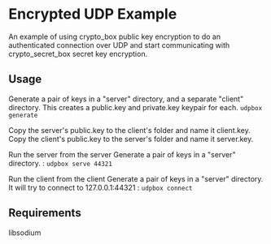 # Encrypted UDP Example

An example of using crypto_box public key encryption to do an authenticated connection over UDP and start communicating with crypto_secret_box secret key encryption.

## Usage

Generate a pair of keys in a "server" directory, and a separate "client" directory.  This creates a public.key and private.key keypair for each.
```udpbox generate```

Copy the server's public.key to the client's folder and name it client.key.  Copy the client's public.key to the server's folder and name it server.key.

Run the server from the server Generate a pair of keys in a "server" directory.
:
```udpbox serve 44321```

Run the client from the client Generate a pair of keys in a "server" directory.  It will try to connect to 127.0.0.1:44321
:
```udpbox connect```

## Requirements

libsodium
